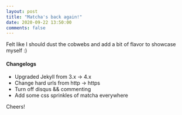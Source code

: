 ```yaml
---
layout: post
title: "Matcha's back again!"
date: 2020-09-22 13:50:00
comments: false
---
```


Felt like I should dust the cobwebs and add a bit of flavor to showcase myself :)


#### Changelogs

  * Upgraded Jekyll from 3.x -> 4.x
  * Change hard urls from http -> https
  * Turn off disqus && commenting
  * Add some css sprinkles of matcha everywhere

Cheers!
